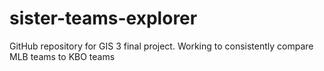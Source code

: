 # sister-teams-explorer
GitHub repository for GIS 3 final project. Working to consistently compare MLB teams to KBO teams
